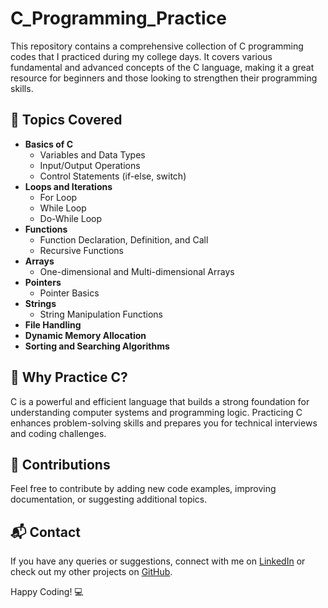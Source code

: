# C_Programming_Practice

This repository contains a comprehensive collection of C programming codes that I practiced during my college days. It covers various fundamental and advanced concepts of the C language, making it a great resource for beginners and those looking to strengthen their programming skills.

## 📂 Topics Covered
- **Basics of C**
  - Variables and Data Types
  - Input/Output Operations
  - Control Statements (if-else, switch)
- **Loops and Iterations**
  - For Loop
  - While Loop
  - Do-While Loop
- **Functions**
  - Function Declaration, Definition, and Call
  - Recursive Functions
- **Arrays**
  - One-dimensional and Multi-dimensional Arrays
- **Pointers**
  - Pointer Basics
- **Strings**
  - String Manipulation Functions
- **File Handling**
- **Dynamic Memory Allocation**
- **Sorting and Searching Algorithms**


## 🧠 Why Practice C?
C is a powerful and efficient language that builds a strong foundation for understanding computer systems and programming logic. Practicing C enhances problem-solving skills and prepares you for technical interviews and coding challenges.

## 🌟 Contributions
Feel free to contribute by adding new code examples, improving documentation, or suggesting additional topics.

## 📬 Contact
If you have any queries or suggestions, connect with me on [LinkedIn](https://www.linkedin.com/in/NitinMishra) or check out my other projects on [GitHub](https://github.com/NitinMishra).

Happy Coding! 💻

